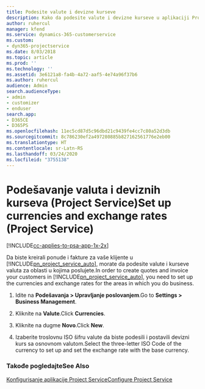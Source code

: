 ```yaml
---
title: Podesite valute i devizne kurseve
description: Kako da podesite valute i devizne kurseve u aplikaciji Project Service
author: ruhercul
manager: kfend
ms.service: dynamics-365-customerservice
ms.custom:
- dyn365-projectservice
ms.date: 8/03/2018
ms.topic: article
ms.prod: ''
ms.technology: ''
ms.assetid: 3e6121a8-fa4b-4a72-aaf5-4e74a96f37b6
ms.author: ruhercul
audience: Admin
search.audienceType:
- admin
- customizer
- enduser
search.app:
- D365CE
- D365PS
ms.openlocfilehash: 11ec5cd87d5c96dbd21c9439fe4cc7c80a52d3db
ms.sourcegitcommit: 8c786230ef2a497280885b827162561776e2eb00
ms.translationtype: HT
ms.contentlocale: sr-Latn-RS
ms.lasthandoff: 03/24/2020
ms.locfileid: "3755138"
---
```

# <a name="set-up-currencies-and-exchange-rates-project-service"></a><span data-ttu-id="ce7e9-103">Podešavanje valuta i deviznih kurseva (Project Service)</span><span class="sxs-lookup"><span data-stu-id="ce7e9-103">Set up currencies and exchange rates (Project Service)</span></span>

[!INCLUDE[cc-applies-to-psa-app-1x-2x](../includes/cc-applies-to-psa-app-1x-2x.md)]

<span data-ttu-id="ce7e9-104">Da biste kreirali ponude i fakture za vaše klijente u [!INCLUDE[pn_project_service_auto](../includes/pn-project-service-auto.md)], morate da podesite valute i kurseve valuta za oblasti u kojima poslujete.</span><span class="sxs-lookup"><span data-stu-id="ce7e9-104">In order to create quotes and invoice your customers in [!INCLUDE[pn_project_service_auto](../includes/pn-project-service-auto.md)], you need to set up the currencies and exchange rates for the areas in which you do business.</span></span>  
  
1.  <span data-ttu-id="ce7e9-105">Idite na **Podešavanja > Upravljanje poslovanjem**.</span><span class="sxs-lookup"><span data-stu-id="ce7e9-105">Go to **Settings > Business Management**.</span></span>  
  
2.  <span data-ttu-id="ce7e9-106">Kliknite na **Valute**.</span><span class="sxs-lookup"><span data-stu-id="ce7e9-106">Click **Currencies**.</span></span>  
  
3.  <span data-ttu-id="ce7e9-107">Kliknite na dugme **Novo**.</span><span class="sxs-lookup"><span data-stu-id="ce7e9-107">Click **New**.</span></span>  
  
4.  <span data-ttu-id="ce7e9-108">Izaberite troslovnu ISO šifru valute da biste podesili i postavili devizni kurs sa osnovnom valutom.</span><span class="sxs-lookup"><span data-stu-id="ce7e9-108">Select the three-letter ISO Code of the currency to set up and set the exchange rate with the base currency.</span></span>  
  
### <a name="see-also"></a><span data-ttu-id="ce7e9-109">Takođe pogledajte</span><span class="sxs-lookup"><span data-stu-id="ce7e9-109">See Also</span></span>  
 [<span data-ttu-id="ce7e9-110">Konfigurisanje aplikacije Project Service</span><span class="sxs-lookup"><span data-stu-id="ce7e9-110">Configure Project Service</span></span>](../project-service/configure.md)
